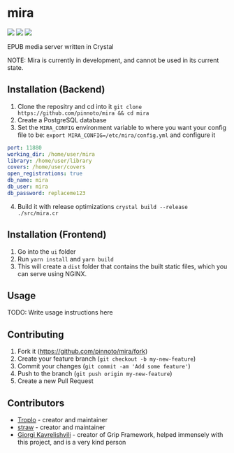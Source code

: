 # mira
<img src="https://img.shields.io/github/license/pinnoto/mira"/> <img src="https://img.shields.io/github/last-commit/pinnoto/mira"/> <img src="https://img.shields.io/badge/Crystal-1.3.0-black"/>

EPUB media server written in Crystal

NOTE: Mira is currently in development, and cannot be used in its current state.

## Installation (Backend)
1. Clone the repositry and cd into it `git clone https://github.com/pinnoto/mira && cd mira`
2. Create a PostgreSQL database
3. Set the `MIRA_CONFIG` environment variable to where you want your config file to be: `export MIRA_CONFIG=/etc/mira/config.yml` and configure it
```yml
port: 11880
working_dir: /home/user/mira
library: /home/user/library
covers: /home/user/covers
open_registrations: true
db_name: mira
db_user: mira
db_password: replaceme123
```
4. Build it with release optimizations `crystal build --release ./src/mira.cr`

## Installation (Frontend)
1. Go into the `ui` folder
2. Run `yarn install` and `yarn build`
3. This will create a `dist` folder that contains the built static files, which you can serve using NGINX.

## Usage

TODO: Write usage instructions here

## Contributing

1. Fork it (<https://github.com/pinnoto/mira/fork>)
2. Create your feature branch (`git checkout -b my-new-feature`)
3. Commit your changes (`git commit -am 'Add some feature'`)
4. Push to the branch (`git push origin my-new-feature`)
5. Create a new Pull Request

## Contributors

- [Troplo](https://github.com/Troplo) - creator and maintainer
- [straw](https://github.com/acoolstraw) - creator and maintainer
- [Giorgi Kavrelishvili](https://github.com/grkek) - creator of Grip Framework, helped immensely with this project, and is a very kind person
